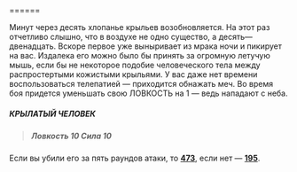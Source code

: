 ======

Минут через десять хлопанье крыльев возобновляется. На этот раз отчетливо слышно, что в воздухе не одно существо, а десять—двенадцать. Вскоре первое уже выныривает из мрака ночи и пикирует на вас. Издалека его можно было бы принять за огромную летучую мышь, если бы не некоторое подобие человеческого тела между распростертыми кожистыми крыльями. У вас даже нет времени воспользоваться телепатией — приходится обнажать меч. Во время боя придется уменьшать свою ЛОВКОСТЬ на 1 — ведь нападают с неба.

##### КРЫЛАТЫЙ ЧЕЛОВЕК

> ##### Ловкость 10 Сила 10

Если вы убили его за пять раундов атаки, то [**473**](#n_473), если нет — [**195**](#n_195).

